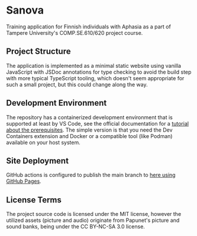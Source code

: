 # Sanova

Training application for Finnish individuals with Aphasia as a part of Tampere University's
COMP.SE.610/620 project course.

## Project Structure

The application is implemented as a minimal static website using vanilla JavaScript with JSDoc
annotations for type checking to avoid the build step with more typical TypeScript tooling, which
doesn't seem appropriate for such a small project, but this could change along the way.

## Development Environment

The repository has a containerized development environment that is supported at least by VS Code,
see the official documentation for a [tutorial about the prerequisites][tutorial]. The simple
version is that you need the Dev Containers extension and Docker or a compatible tool (like Podman)
available on your host system.

## Site Deployment

GitHub actions is configured to publish the main branch to [here using GitHub Pages][public].

## License Terms

The project source code is licensed under the MIT license, however the utilized assets (picture and
audio) originate from Papunet's picture and sound banks, being under the CC BY-NC-SA 3.0 license.

[tutorial]: https://code.visualstudio.com/docs/devcontainers/tutorial/
[public]: https://ottomakitalo.github.io/Sanova/
